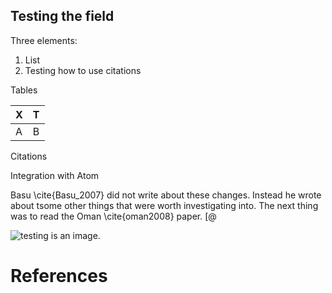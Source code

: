## Testing the field

Three elements:

1. List
2. Testing how to use citations

Tables

| X | T |
|---|---|
|A  | B |

Citations

Integration with Atom

Basu \cite{Basu_2007} did not write about these changes. Instead he wrote about tsome other things that were worth investigating into. The next thing was to read the Oman \cite{oman2008} paper. [@

![testing](http://servicevirtualization.com/wp-content/uploads/2015/09/testing_graphic.jpg) is an image.

# References
